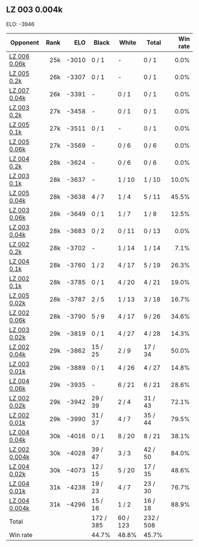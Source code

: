 ## LZ 003 0.004k ##

ELO: -3946

Opponent | Rank | ELO | Black | White | Total | Win rate
---------|-----:|----:|-------|-------|-------|-------:
[LZ 006 0.06k](LZ%20006%200.06k.md) | 25k | -3010 | 0 / 1 | - | 0 / 1 | 0.0%
[LZ 005 0.2k](LZ%20005%200.2k.md) | 26k | -3307 | 0 / 1 | - | 0 / 1 | 0.0%
[LZ 007 0.04k](LZ%20007%200.04k.md) | 26k | -3391 | - | 0 / 1 | 0 / 1 | 0.0%
[LZ 003 0.2k](LZ%20003%200.2k.md) | 27k | -3458 | - | 0 / 1 | 0 / 1 | 0.0%
[LZ 005 0.1k](LZ%20005%200.1k.md) | 27k | -3511 | 0 / 1 | - | 0 / 1 | 0.0%
[LZ 005 0.06k](LZ%20005%200.06k.md) | 27k | -3569 | - | 0 / 6 | 0 / 6 | 0.0%
[LZ 004 0.2k](LZ%20004%200.2k.md) | 28k | -3624 | - | 0 / 6 | 0 / 6 | 0.0%
[LZ 003 0.1k](LZ%20003%200.1k.md) | 28k | -3637 | - | 1 / 10 | 1 / 10 | 10.0%
[LZ 005 0.04k](LZ%20005%200.04k.md) | 28k | -3638 | 4 / 7 | 1 / 4 | 5 / 11 | 45.5%
[LZ 003 0.06k](LZ%20003%200.06k.md) | 28k | -3649 | 0 / 1 | 1 / 7 | 1 / 8 | 12.5%
[LZ 003 0.04k](LZ%20003%200.04k.md) | 28k | -3683 | 0 / 2 | 0 / 11 | 0 / 13 | 0.0%
[LZ 002 0.2k](LZ%20002%200.2k.md) | 28k | -3702 | - | 1 / 14 | 1 / 14 | 7.1%
[LZ 004 0.1k](LZ%20004%200.1k.md) | 28k | -3760 | 1 / 2 | 4 / 17 | 5 / 19 | 26.3%
[LZ 002 0.1k](LZ%20002%200.1k.md) | 28k | -3785 | 0 / 1 | 4 / 20 | 4 / 21 | 19.0%
[LZ 005 0.02k](LZ%20005%200.02k.md) | 28k | -3787 | 2 / 5 | 1 / 13 | 3 / 18 | 16.7%
[LZ 002 0.06k](LZ%20002%200.06k.md) | 28k | -3790 | 5 / 9 | 4 / 17 | 9 / 26 | 34.6%
[LZ 003 0.02k](LZ%20003%200.02k.md) | 29k | -3819 | 0 / 1 | 4 / 27 | 4 / 28 | 14.3%
[LZ 002 0.04k](LZ%20002%200.04k.md) | 29k | -3862 | 15 / 25 | 2 / 9 | 17 / 34 | 50.0%
[LZ 003 0.01k](LZ%20003%200.01k.md) | 29k | -3889 | 0 / 1 | 4 / 26 | 4 / 27 | 14.8%
[LZ 004 0.06k](LZ%20004%200.06k.md) | 29k | -3935 | - | 6 / 21 | 6 / 21 | 28.6%
[LZ 002 0.02k](LZ%20002%200.02k.md) | 29k | -3942 | 29 / 39 | 2 / 4 | 31 / 43 | 72.1%
[LZ 002 0.01k](LZ%20002%200.01k.md) | 29k | -3990 | 31 / 37 | 4 / 7 | 35 / 44 | 79.5%
[LZ 004 0.04k](LZ%20004%200.04k.md) | 30k | -4016 | 0 / 1 | 8 / 20 | 8 / 21 | 38.1%
[LZ 002 0.004k](LZ%20002%200.004k.md) | 30k | -4028 | 39 / 47 | 3 / 3 | 42 / 50 | 84.0%
[LZ 004 0.02k](LZ%20004%200.02k.md) | 30k | -4073 | 12 / 15 | 5 / 20 | 17 / 35 | 48.6%
[LZ 004 0.01k](LZ%20004%200.01k.md) | 31k | -4238 | 19 / 23 | 4 / 7 | 23 / 30 | 76.7%
[LZ 004 0.004k](LZ%20004%200.004k.md) | 31k | -4296 | 15 / 16 | 1 / 2 | 16 / 18 | 88.9%
Total | | | 172 / 385 | 60 / 123 | 232 / 508 | 
Win rate| | | 44.7% | 48.8% | 45.7% | 
